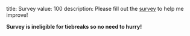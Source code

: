 title: Survey
value: 100
description: Please fill out the [survey](https://docs.google.com/forms/d/1tIUZSvqBMhUrxsDwIIky1ICR18aVx5h3b_swuh7P4so) to help me improve!

**Survey is ineligible for tiebreaks so no need to hurry!**